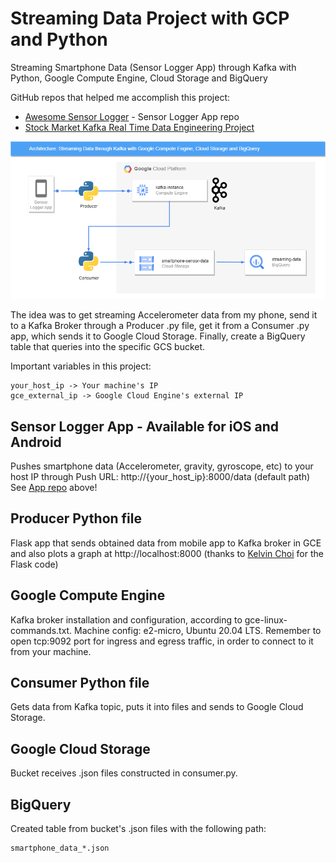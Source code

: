 # Streaming Data Project with GCP and Python

Streaming Smartphone Data (Sensor Logger App) through Kafka with Python, Google Compute Engine, Cloud Storage and BigQuery

GitHub repos that helped me accomplish this project:
* [Awesome Sensor Logger](https://github.com/tszheichoi/awesome-sensor-logger#live-data-streaming) - Sensor Logger App repo
* [Stock Market Kafka Real Time Data Engineering Project](https://github.com/darshilparmar/stock-market-kafka-data-engineering-project)
  
![alt-text](https://github.com/dfedeoli/kafka-gce-smartphone-data/blob/main/kafka-gcp.drawio.png?raw=true)

The idea was to get streaming Accelerometer data from my phone, send it to a Kafka Broker through a Producer .py file, get it from a Consumer .py app, which sends it to Google Cloud Storage. Finally, create a BigQuery table that queries into the specific GCS bucket.

Important variables in this project:
<pre><code>your_host_ip -> Your machine's IP  
gce_external_ip -> Google Cloud Engine's external IP
</code></pre>

## Sensor Logger App - Available for iOS and Android
Pushes smartphone data (Accelerometer, gravity, gyroscope, etc) to your host IP through Push URL: http://{your_host_ip}:8000/data (default path)  
See [App repo](https://github.com/tszheichoi/awesome-sensor-logger#the-sensor-logger-app) above!

## Producer Python file
Flask app that sends obtained data from mobile app to Kafka broker in GCE and also plots a graph at http://localhost:8000 (thanks to [Kelvin Choi](https://github.com/tszheichoi) for the Flask code)

## Google Compute Engine
Kafka broker installation and configuration, according to gce-linux-commands.txt. Machine config: e2-micro, Ubuntu 20.04 LTS. Remember to open tcp:9092 port for ingress and egress traffic, in order to connect to it from your machine.

## Consumer Python file
Gets data from Kafka topic, puts it into files and sends to Google Cloud Storage.

## Google Cloud Storage
Bucket receives .json files constructed in consumer.py.

## BigQuery
Created table from bucket's .json files with the following path:  
<pre><code>smartphone_data_*.json
</code></pre>

